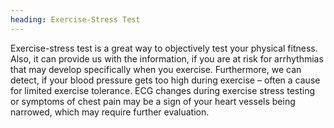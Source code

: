 ```yaml
---
heading: Exercise-Stress Test
---
```


Exercise-stress test is a great way to objectively test your physical fitness.
Also, it can provide us with the information, if you are at risk for arrhythmias that may develop specifically when you 
exercise.
Furthermore, we can detect, if your blood pressure gets too high during exercise – often a cause for limited exercise 
tolerance.
ECG changes during exercise stress testing or symptoms of chest pain may be a sign of your heart vessels being narrowed, which may require further evaluation.